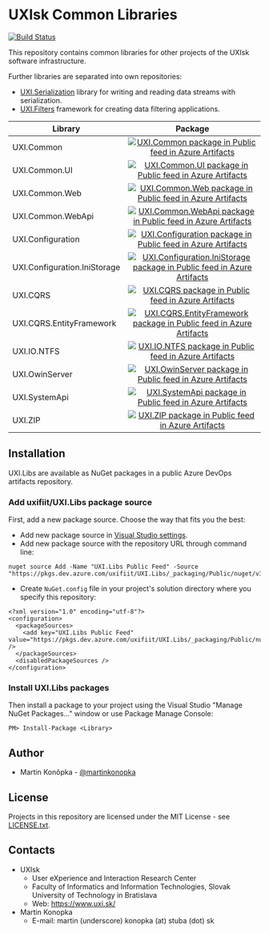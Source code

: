 # UXIsk Common Libraries

[![Build Status](https://dev.azure.com/uxifiit/Libs/_apis/build/status/uxifiit.UXI.Libs?branchName=master)](https://dev.azure.com/uxifiit/Libs/_build/latest?definitionId=3&branchName=master)

This repository contains common libraries for other projects of the UXIsk software infrastructure. 

Further libraries are separated into own repositories:
* [UXI.Serialization](https://github.com/uxifiit/UXI.Serialization) library for writing and reading data streams with serialization.
* [UXI.Filters](https://github.com/uxifiit/Filters) framework for creating data filtering applications.

|Library |Package|
|--------|:-----:|
|UXI.Common|[![UXI.Common package in Public feed in Azure Artifacts](https://feeds.dev.azure.com/uxifiit/875e4574-b18a-49ff-8cf1-55b220af2355/_apis/public/Packaging/Feeds/f25beb4b-f7d5-4466-9073-a54052469941/Packages/385cfeb3-5bf6-4a3a-babf-39cadd1e1b91/Badge)](https://dev.azure.com/uxifiit/UXI.Libs/_packaging?_a=package&feed=f25beb4b-f7d5-4466-9073-a54052469941&package=385cfeb3-5bf6-4a3a-babf-39cadd1e1b91&preferRelease=true)|
|UXI.Common.UI|[![UXI.Common.UI package in Public feed in Azure Artifacts](https://feeds.dev.azure.com/uxifiit/875e4574-b18a-49ff-8cf1-55b220af2355/_apis/public/Packaging/Feeds/f25beb4b-f7d5-4466-9073-a54052469941/Packages/38bcafab-cc37-49de-879a-9be0be6927d4/Badge)](https://dev.azure.com/uxifiit/UXI.Libs/_packaging?_a=package&feed=f25beb4b-f7d5-4466-9073-a54052469941&package=38bcafab-cc37-49de-879a-9be0be6927d4&preferRelease=true)
|UXI.Common.Web|[![UXI.Common.Web package in Public feed in Azure Artifacts](https://feeds.dev.azure.com/uxifiit/875e4574-b18a-49ff-8cf1-55b220af2355/_apis/public/Packaging/Feeds/f25beb4b-f7d5-4466-9073-a54052469941/Packages/60412779-4cf4-42b6-96f2-094636ff32c8/Badge)](https://dev.azure.com/uxifiit/UXI.Libs/_packaging?_a=package&feed=f25beb4b-f7d5-4466-9073-a54052469941&package=60412779-4cf4-42b6-96f2-094636ff32c8&preferRelease=true)|
|UXI.Common.WebApi|[![UXI.Common.WebApi package in Public feed in Azure Artifacts](https://feeds.dev.azure.com/uxifiit/875e4574-b18a-49ff-8cf1-55b220af2355/_apis/public/Packaging/Feeds/f25beb4b-f7d5-4466-9073-a54052469941/Packages/8b9ef362-c6ef-46f4-a919-0d3a1f5c1dd4/Badge)](https://dev.azure.com/uxifiit/UXI.Libs/_packaging?_a=package&feed=f25beb4b-f7d5-4466-9073-a54052469941&package=8b9ef362-c6ef-46f4-a919-0d3a1f5c1dd4&preferRelease=true)|
|UXI.Configuration|[![UXI.Configuration package in Public feed in Azure Artifacts](https://feeds.dev.azure.com/uxifiit/875e4574-b18a-49ff-8cf1-55b220af2355/_apis/public/Packaging/Feeds/f25beb4b-f7d5-4466-9073-a54052469941/Packages/a36d40b3-ac10-49f4-a422-1a4ed167269d/Badge)](https://dev.azure.com/uxifiit/UXI.Libs/_packaging?_a=package&feed=f25beb4b-f7d5-4466-9073-a54052469941&package=a36d40b3-ac10-49f4-a422-1a4ed167269d&preferRelease=true)|
|UXI.Configuration.IniStorage|[![UXI.Configuration.IniStorage package in Public feed in Azure Artifacts](https://feeds.dev.azure.com/uxifiit/875e4574-b18a-49ff-8cf1-55b220af2355/_apis/public/Packaging/Feeds/f25beb4b-f7d5-4466-9073-a54052469941/Packages/2b44ad70-5bb8-4e6e-862b-ef7b1a3c20e3/Badge)](https://dev.azure.com/uxifiit/UXI.Libs/_packaging?_a=package&feed=f25beb4b-f7d5-4466-9073-a54052469941&package=2b44ad70-5bb8-4e6e-862b-ef7b1a3c20e3&preferRelease=true)|
|UXI.CQRS|[![UXI.CQRS package in Public feed in Azure Artifacts](https://feeds.dev.azure.com/uxifiit/875e4574-b18a-49ff-8cf1-55b220af2355/_apis/public/Packaging/Feeds/f25beb4b-f7d5-4466-9073-a54052469941/Packages/945aa2d3-8c21-4755-ab7d-5c3e8cfd6e69/Badge)](https://dev.azure.com/uxifiit/UXI.Libs/_packaging?_a=package&feed=f25beb4b-f7d5-4466-9073-a54052469941&package=945aa2d3-8c21-4755-ab7d-5c3e8cfd6e69&preferRelease=true)|
|UXI.CQRS.EntityFramework|[![UXI.CQRS.EntityFramework package in Public feed in Azure Artifacts](https://feeds.dev.azure.com/uxifiit/875e4574-b18a-49ff-8cf1-55b220af2355/_apis/public/Packaging/Feeds/f25beb4b-f7d5-4466-9073-a54052469941/Packages/ba693f0c-a918-4310-8d50-4dcac918d166/Badge)](https://dev.azure.com/uxifiit/UXI.Libs/_packaging?_a=package&feed=f25beb4b-f7d5-4466-9073-a54052469941&package=ba693f0c-a918-4310-8d50-4dcac918d166&preferRelease=true)|
|UXI.IO.NTFS|[![UXI.IO.NTFS package in Public feed in Azure Artifacts](https://feeds.dev.azure.com/uxifiit/875e4574-b18a-49ff-8cf1-55b220af2355/_apis/public/Packaging/Feeds/f25beb4b-f7d5-4466-9073-a54052469941/Packages/5ed8a070-3068-480e-b053-45319e253b4f/Badge)](https://dev.azure.com/uxifiit/UXI.Libs/_packaging?_a=package&feed=f25beb4b-f7d5-4466-9073-a54052469941&package=5ed8a070-3068-480e-b053-45319e253b4f&preferRelease=true)|
|UXI.OwinServer|[![UXI.OwinServer package in Public feed in Azure Artifacts](https://feeds.dev.azure.com/uxifiit/875e4574-b18a-49ff-8cf1-55b220af2355/_apis/public/Packaging/Feeds/f25beb4b-f7d5-4466-9073-a54052469941/Packages/bbca4185-3e9c-473d-b612-38c86294456d/Badge)](https://dev.azure.com/uxifiit/UXI.Libs/_packaging?_a=package&feed=f25beb4b-f7d5-4466-9073-a54052469941&package=bbca4185-3e9c-473d-b612-38c86294456d&preferRelease=true)|
|UXI.SystemApi|[![UXI.SystemApi package in Public feed in Azure Artifacts](https://feeds.dev.azure.com/uxifiit/875e4574-b18a-49ff-8cf1-55b220af2355/_apis/public/Packaging/Feeds/f25beb4b-f7d5-4466-9073-a54052469941/Packages/f521cfcf-5942-45c9-a9d3-6a2bf6c51c39/Badge)](https://dev.azure.com/uxifiit/UXI.Libs/_packaging?_a=package&feed=f25beb4b-f7d5-4466-9073-a54052469941&package=f521cfcf-5942-45c9-a9d3-6a2bf6c51c39&preferRelease=true)|
|UXI.ZIP|[![UXI.ZIP package in Public feed in Azure Artifacts](https://feeds.dev.azure.com/uxifiit/875e4574-b18a-49ff-8cf1-55b220af2355/_apis/public/Packaging/Feeds/f25beb4b-f7d5-4466-9073-a54052469941/Packages/d90069dd-557d-4103-9afb-ad50b680ad28/Badge)](https://dev.azure.com/uxifiit/UXI.Libs/_packaging?_a=package&feed=f25beb4b-f7d5-4466-9073-a54052469941&package=d90069dd-557d-4103-9afb-ad50b680ad28&preferRelease=true)|

## Installation

UXI.Libs are available as NuGet packages in a public Azure DevOps artifacts repository. 

### Add uxifiit/UXI.Libs package source
First, add a new package source. Choose the way that fits you the best:
* Add new package source in [Visual Studio settings](https://docs.microsoft.com/en-us/azure/devops/artifacts/nuget/consume?view=azure-devops).
* Add new package source with the repository URL through command line:
```
nuget source Add -Name "UXI.Libs Public Feed" -Source "https://pkgs.dev.azure.com/uxifiit/UXI.Libs/_packaging/Public/nuget/v3/index.json"
```
* Create `NuGet.config` file in your project's solution directory where you specify this repository:

```
<?xml version="1.0" encoding="utf-8"?>
<configuration>
  <packageSources>
    <add key="UXI.Libs Public Feed" value="https://pkgs.dev.azure.com/uxifiit/UXI.Libs/_packaging/Public/nuget/v3/index.json" />
  </packageSources>
  <disabledPackageSources />
</configuration>
```

### Install UXI.Libs packages

Then install a package to your project using the Visual Studio "Manage NuGet Packages..." window or use Package Manage Console:
```
PM> Install-Package <Library>
```


## Author

* Martin Konôpka - [@martinkonopka](https://github.com/martinkonopka)


## License

Projects in this repository are licensed under the MIT License - see [LICENSE.txt](LICENSE.txt).


## Contacts

* UXIsk
  * User eXperience and Interaction Research Center
  * Faculty of Informatics and Information Technologies, Slovak University of Technology in Bratislava
  * Web: https://www.uxi.sk/
* Martin Konopka
  * E-mail: martin (underscore) konopka (at) stuba (dot) sk
